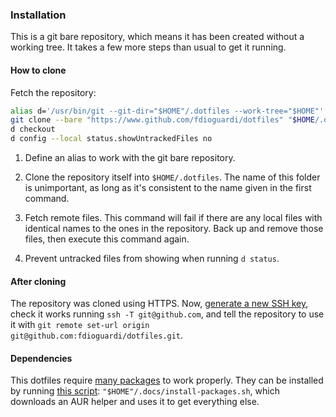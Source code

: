 ### Installation

This is a git bare repository, which means it has been created without a working tree.
It takes a few more steps than usual to get it running.

#### How to clone

Fetch the repository:

```bash
alias d='/usr/bin/git --git-dir="$HOME"/.dotfiles --work-tree="$HOME"'
git clone --bare "https://www.github.com/fdioguardi/dotfiles" "$HOME/.dotfiles"
d checkout
d config --local status.showUntrackedFiles no
```

1. Define an alias to work with the git bare repository.

2. Clone the repository itself into `$HOME/.dotfiles`.
   The name of this folder is unimportant,
   as long as it's consistent to the name given in the first command.

3. Fetch remote files.
   This command will fail if there are any local files with identical names to the ones in the repository.
   Back up and remove those files, then execute this command again.

4. Prevent untracked files from showing when running `d status`.

#### After cloning

The repository was cloned using HTTPS.
Now, [generate a new SSH key](https://docs.github.com/en/github/authenticating-to-github/generating-a-new-ssh-key-and-adding-it-to-the-ssh-agent),
check it works running `ssh -T git@github.com`,
and tell the repository to use it with `git remote set-url origin git@github.com:fdioguardi/dotfiles.git`.

#### Dependencies

This dotfiles require [many packages](./PACKAGES.md) to work properly.
They can be installed by running [this script](./install-packages.sh):
`"$HOME"/.docs/install-packages.sh`,
which downloads an AUR helper and uses it to get everything else.
